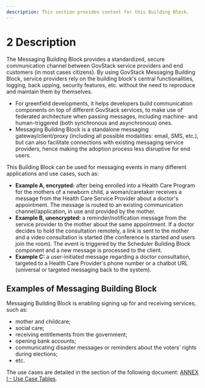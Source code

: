```yaml
---
description: This section provides context for this Building Block.
---
```


# 2 Description

The Messaging Building Block provides a standardized, secure communication channel between GovStack service providers and end customers (in most cases citizens). By using GovStack Messaging Building Block, service providers rely on the building block's central functionalities, logging, back upping, security features, etc. without the need to reproduce and maintain them by themselves.

* For greenfield developments, it helps developers build communication components on top of different GovStack services, to make use of federated architecture when passing messages, including machine- and human-triggered (both synchronous and asynchronous) ones.
* Messaging Building Block is a standalone messaging gateway/client/proxy (including all possible modalities: email, SMS, etc.), but can also facilitate connections with existing messaging service providers, hence making the adoption process less disruptive for end users.

This Building Block can be used for messaging events in many different applications and use cases, such as:

* **Example A, encrypted:** after being enrolled into a Health Care Program for the mothers of a newborn child, a woman/caretaker receives a message from the Health Care Service Provider about a doctor's appointment. The message is routed to an existing communication channel/application, in use and provided by the mother.
* **Example B, unencrypted:** a reminder/notification message from the service provider to the mother about the same appointment. If a doctor decides to hold the consultation remotely, a link is sent to the mother and a video consultation is started (the conference is started and users join the room). The event is triggered by the Scheduler Building Block component and a new message is processed to the client.
* **Example C:** a user-initiated message regarding a doctor consultation, targeted to a Health Care Provider's phone number or a chatbot URL (universal or targeted messaging back to the system).



## **Examples of Messaging Building Block**

Messaging Building Block is enabling signing up for and receiving services, such as:

* mother and childcare;
* social care;
* receiving entitlements from the government;
* opening bank accounts;
* communicating disaster messages or reminders about the voters' rights during elections;
* etc.

The use cases are detailed in the section of the following document: [ANNEX I - Use Case Tables](10-other-resources.md#annex-i-use-case-tables-and-component-diagrams).
